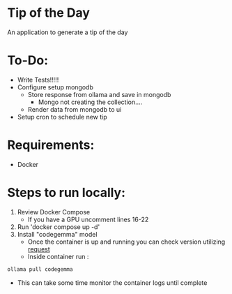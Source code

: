 # Tip of the Day

An application to generate a tip of the day 

# To-Do:
- Write Tests!!!!!
- Configure setup mongodb
  - Store response from ollama and save in mongodb
    - Mongo not creating the collection....
  - Render data from mongodb to ui
- Setup cron to schedule new tip


# Requirements:
   - Docker

# Steps to run locally:
1. Review Docker Compose
   - If you have a GPU uncomment lines 16-22
2. Run 'docker compose up -d'
3. Install "codegemma" model
   - Once the container is up and running you can check version utilizing [request](requests/ollama-requests.http)
   - Inside container run :
```sh 
ollama pull codegemma
```

   - This can take some time monitor the container logs until complete

